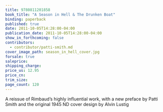```yaml
---
title: 9780811201858
book_title: "A Season in Hell & The Drunken Boat"
binding: paperback
published: true
date: 2011-10-05T14:28:00-04:00
publication_date: 2011-10-05T14:28:00-04:00
show_in_forthcoming: false
contributors:
  - contributor/patti-smith.md
cover_image_path: season_in_hell_cover.jpg
forsale: true
saleprice:
shipping_charge:
price_us: 12.95
price_cn:
trim_size:
page_count: 120
---
```

A reissue of Rimbaud’s highly influential work, with a new preface by Patti Smith and the original 1945 ND cover design by Alvin Lustig


